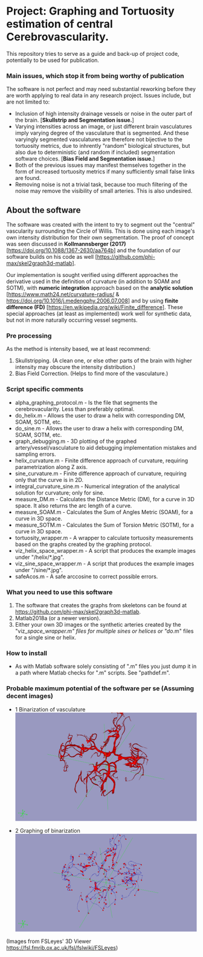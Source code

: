 # Project: Graphing and Tortuosity estimation of central Cerebrovascularity.
This repository tries to serve as a guide and back-up of project code, potentially to be used for publication.

### Main issues, which stop it from being worthy of publication
The software is not perfect and may need substantial reworking before they are worth applying to real data in any research project. Issues include, but are not limited to:
- Inclusion of high intensity drainage vessels or noise in the outer part of the brain. [**Skullstrip and Segmentation issue.**]
- Varying intensities across an image, or just different brain vasculatures imply varying degree of the vasculature that is segmented. And these varyingly segmented vasculatures are therefore not bijective to the tortuosity metrics, due to inhrently "random" biological structures, but also due to deterministic (and random if included) segmentation software choices. [**Bias Field and Segmentation issue.**]
- Both of the previous issues may manifest themselves together in the form of increased tortuosity metrics if many sufficiently small false links are found.
- Removing noise is not a trivial task, because too much filtering of the noise may remove the visibility of small arteries. This is also undesired.

## About the software
The software was created with the intent to try to segment out the "central" vascularity surrounding the Circle of Willis. This is done using each image's own intensity distribution for their own segmentation. The proof of concept was seen discussed in **Kollmannsberger (2017)** [https://doi.org/10.1088/1367-2630/aa764b] and the foundation of our software builds on his code as well [https://github.com/phi-max/skel2graph3d-matlab].

Our implementation is sought verified using different approaches the derivative used in the definition of curvature (in addition to SOAM and SOTM), with **numeric integration** approach based on the **analytic solution** [https://www.math24.net/curvature-radius/ & https://doi.org/10.1016/j.medengphy.2006.07.008] and by using **finite difference (FD)** [https://en.wikipedia.org/wiki/Finite_difference]. These special approaches (at least as implemented) work well for synthetic data, but not in more naturally occurring vessel segments.

### Pre processing
As the method is intensity based, we at least recommend:
1. Skullstripping. (A clean one, or else other parts of the brain with higher intensity may obscure the intensity distribution.)
2. Bias Field Correction. (Helps to find more of the vasculature.)

### Script specific comments
- alpha_graphing_protocol.m - Is the file that segments the cerebrovacularity. Less than preferably optimal.
- do_helix.m - Allows the user to draw a helix with corresponding DM, SOAM, SOTM, etc.
- do_sine.m - Allows the user to draw a helix with corresponding DM, SOAM, SOTM, etc.
- graph_debugging.m - 3D plotting of the graphed artery/vessel/vasculature to aid debugging implementation mistakes and sampling errors.
- helix_curvature.m - Finite difference approach of curvature, requiring parametrization along Z axis.
- sine_curvature.m - Finite difference approach of curvature, requiring only that the curve is in 2D.
- integral_curvature_sine.m - Numerical integration of the analytical solution for curvature; only for sine.
- measure_DM.m - Calculates the Distance Metric (DM), for a curve in 3D space. It also returns the arc length of a curve.
- measure_SOAM.m - Calculates the Sum of Angles Metric (SOAM), for a curve in 3D space.
- measure_SOTM.m - Calculates the Sum of Torsion Metric (SOTM), for a curve in 3D space.
- tortuosity_wrapper.m - A wrapper to calculate tortuosity measurements based on the graphs created by the graphing protocol.
- viz_helix_space_wrapper.m - A script that produces the example images under "/helix/*.jpg".
- viz_sine_space_wrapper.m - A script that produces the example images under "/sine/*.jpg".
- safeAcos.m - A safe arccosine to correct possible errors.


### What you need to use this software
1. The software that creates the graphs from skeletons can be found at https://github.com/phi-max/skel2graph3d-matlab.
2. Matlab2018a (or a newer version).
3. Either your own 3D images or the synthetic arteries created by the "viz_*_space_wrapper.m" files for multiple sines or helices or "do_*.m" files for a single sine or helix.

### How to install
- As with Matlab software solely consisting of ".m" files you just dump it in a path where Matlab checks for ".m" scripts. See "pathdef.m".

### Probable maximum potential of the software per se (Assuming decent images)

- 1 Binarization of vasculature
![Binarizatio of vasculature](https://github.com/labhstats/lbhs_graph_tortuosity/blob/master/screenshot_O_variant_presTortuosity.png)

- 2 Graphing of binarization
![Graphing of binarized vasculature](https://github.com/labhstats/lbhs_graph_tortuosity/blob/master/screenshot_O_variant_skel_presTortuosity.png)

(Images from FSLeyes' 3D Viewer https://fsl.fmrib.ox.ac.uk/fsl/fslwiki/FSLeyes)





















